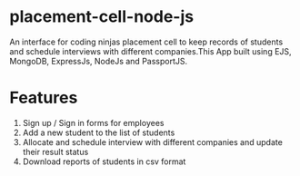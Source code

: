 # placement-cell-node-js
 An interface for coding ninjas placement cell to keep records of students and schedule interviews with different companies.This App built using EJS, MongoDB, ExpressJs, NodeJs and PassportJS.
   

# Features
1. Sign up / Sign in forms for employees
2. Add a new student to the list of students
3. Allocate and schedule interview with different companies and update their result status
4. Download reports of students in csv format


